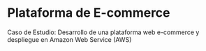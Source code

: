 # Plataforma de E-commerce
Caso de Estudio: Desarrollo de una plataforma web e-commerce y despliegue en Amazon Web Service (AWS)
